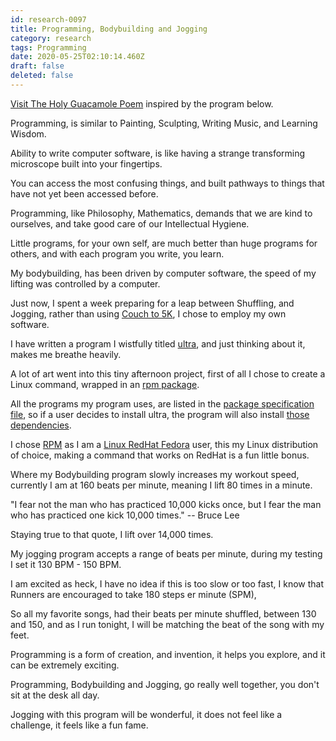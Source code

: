 ```yaml
---
id: research-0097
title: Programming, Bodybuilding and Jogging
category: research
tags: Programming
date: 2020-05-25T02:10:14.460Z
draft: false
deleted: false
---
```


[Visit The Holy Guacamole Poem][7] inspired by the program below.

Programming,
is similar to Painting, Sculpting, Writing Music, and Learning Wisdom.

Ability to write computer software,
is like having a strange transforming microscope built into your fingertips.

You can access the most confusing things,
and built pathways to things that have not yet been accessed before.



Programming, like Philosophy, Mathematics,
demands that we are kind to ourselves, and take good care of our Intellectual Hygiene.

Little programs, for your own self, are much better than huge programs for others,
and with each program you write, you learn.

My bodybuilding, has been driven by computer software,
the speed of my lifting was controlled by a computer.



Just now, I spent a week preparing for a leap between Shuffling, and Jogging,
rather than using [Couch to 5K][1], I chose to employ my own software.

I have written a program I wistfully titled [ultra][2],
and just thinking about it, makes me breathe heavily.



A lot of art went into this tiny afternoon project,
first of all I chose to create a Linux command, wrapped in an [rpm package][5].

All the programs my program uses, are listed in the [package specification file][4],
so if a user decides to install ultra, the program will also install [those dependencies][3].

I chose [RPM][5] as I am a [Linux RedHat Fedora][6] user,
this my Linux distribution of choice, making a command that works on RedHat is a fun little bonus.



Where my Bodybuilding program slowly increases my workout speed,
currently I am at 160 beats per minute, meaning I lift 80 times in a minute.

"I fear not the man who has practiced 10,000 kicks once,
but I fear the man who has practiced one kick 10,000 times." -- Bruce Lee

Staying true to that quote,
I lift over 14,000 times.



My jogging program accepts a range of beats per minute,
during my testing I set it 130 BPM - 150 BPM.

I am excited as heck, I have no idea if this is too slow or too fast,
I know that Runners are encouraged to take 180 steps er minute (SPM),

So all my favorite songs, had their beats per minute shuffled,
between 130 and 150, and as I run tonight, I will be matching the beat of the song with my feet.



Programming is a form of creation, and invention, it helps you explore,
and it can be extremely exciting.

Programming, Bodybuilding and Jogging, go really well together,
you don't sit at the desk all day.

Jogging with this program will be wonderful,
it does not feel like a challenge, it feels like a fun fame.


[1]: https://westland-valhalla.github.io/warrior/the-jogger.html
[2]: https://github.com/fantasyui-com/ultra
[3]: https://github.com/fantasyui-com/ultra/blob/74675678b7f0f62881a1e3d57e85d08651748148/ultra.spec#L9
[4]: https://github.com/fantasyui-com/ultra/blob/74675678b7f0f62881a1e3d57e85d08651748148/ultra.spec
[5]: https://en.wikipedia.org/wiki/RPM_Package_Manager
[6]: https://en.wikipedia.org/wiki/Fedora_(operating_system)
[7]: https://news.catpea.com/read/poetry-0079

